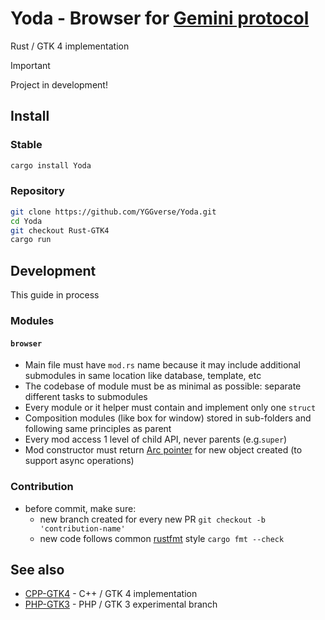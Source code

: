 # Yoda - Browser for [Gemini protocol](https://geminiprotocol.net)

Rust / GTK 4 implementation

> [!IMPORTANT]
> Project in development!
>

## Install

### Stable

``` bash
cargo install Yoda
```

### Repository

``` bash
git clone https://github.com/YGGverse/Yoda.git
cd Yoda
git checkout Rust-GTK4
cargo run
```

## Development

This guide in process

### Modules

#### `browser`

* Main file must have `mod.rs` name because it may include additional submodules in same location like database, template, etc
* The codebase of module must be as minimal as possible: separate different tasks to submodules
* Every module or it helper must contain and implement only one `struct`
* Composition modules (like box for window) stored in sub-folders and following same principles as parent
* Every mod access 1 level of child API, never parents (e.g.`super`)
* Mod constructor must return [Arc pointer](https://doc.rust-lang.org/std/sync/struct.Arc.html) for new object created (to support async operations)

### Contribution

* before commit, make sure:
  * new branch created for every new PR `git checkout -b 'contribution-name'`
  * new code follows common [rustfmt](https://rust-lang.github.io/rustfmt/) style `cargo fmt --check`

## See also

* [CPP-GTK4](https://github.com/YGGverse/Yoda/tree/CPP-GTK4) - C++ / GTK 4 implementation
* [PHP-GTK3](https://github.com/YGGverse/Yoda/tree/PHP-GTK3) - PHP / GTK 3 experimental branch